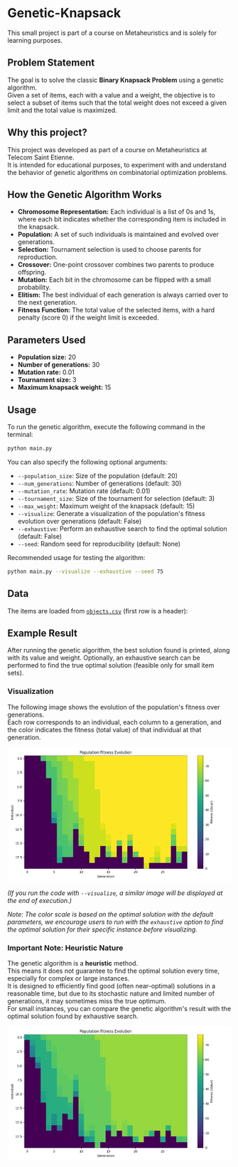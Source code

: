 # Genetic-Knapsack

This small project is part of a course on Metaheuristics and is solely for learning purposes.

## Problem Statement

The goal is to solve the classic **Binary Knapsack Problem** using a genetic algorithm.  
Given a set of items, each with a value and a weight, the objective is to select a subset of items such that the total weight does not exceed a given limit and the total value is maximized.

## Why this project?

This project was developed as part of a course on Metaheuristics at Telecom Saint Etienne.  
It is intended for educational purposes, to experiment with and understand the behavior of genetic algorithms on combinatorial optimization problems.

## How the Genetic Algorithm Works

- **Chromosome Representation:** Each individual is a list of 0s and 1s, where each bit indicates whether the corresponding item is included in the knapsack.
- **Population:** A set of such individuals is maintained and evolved over generations.
- **Selection:** Tournament selection is used to choose parents for reproduction.
- **Crossover:** One-point crossover combines two parents to produce offspring.
- **Mutation:** Each bit in the chromosome can be flipped with a small probability.
- **Elitism:** The best individual of each generation is always carried over to the next generation.
- **Fitness Function:** The total value of the selected items, with a hard penalty (score 0) if the weight limit is exceeded.

## Parameters Used

- **Population size:** 20
- **Number of generations:** 30
- **Mutation rate:** 0.01
- **Tournament size:** 3
- **Maximum knapsack weight:** 15

## Usage
To run the genetic algorithm, execute the following command in the terminal:

```bash
python main.py
```

You can also specify the following optional arguments:
- `--population_size`: Size of the population (default: 20)
- `--num_generations`: Number of generations (default: 30)
- `--mutation_rate`: Mutation rate (default: 0.01)
- `--tournament_size`: Size of the tournament for selection (default: 3)
- `--max_weight`: Maximum weight of the knapsack (default: 15)
- `--visualize`: Generate a visualization of the population's fitness evolution over generations (default: False)
- `--exhaustive`: Perform an exhaustive search to find the optimal solution (default: False)
- `--seed`: Random seed for reproducibility (default: None)

Recommended usage for testing the algorithm:

```bash
python main.py --visualize --exhaustive --seed 75
```

## Data

The items are loaded from [`objects.csv`](objects.csv) (first row is a header):

## Example Result

After running the genetic algorithm, the best solution found is printed, along with its value and weight. Optionally, an exhaustive search can be performed to find the true optimal solution (feasible only for small item sets).

### Visualization

The following image shows the evolution of the population's fitness over generations.  
Each row corresponds to an individual, each column to a generation, and the color indicates the fitness (total value) of that individual at that generation.

![Population Fitness Evolution With Optimal Solution](population_fitness_evolution_seed75.png)

*(If you run the code with `--visualize`, a similar image will be displayed at the end of execution.)*

*Note: The color scale is based on the optimal solution with the default parameters, we encourage users to run with the `exhaustive` option to find the optimal solution for their specific instance before visualizing.*

### Important Note: Heuristic Nature

The genetic algorithm is a **heuristic** method.  
This means it does not guarantee to find the optimal solution every time, especially for complex or large instances.  
It is designed to efficiently find good (often near-optimal) solutions in a reasonable time, but due to its stochastic nature and limited number of generations, it may sometimes miss the true optimum.  
For small instances, you can compare the genetic algorithm's result with the optimal solution found by exhaustive search.

![Population Fitness Evolution With Non-Optimal Solution](population_fitness_evolution_seed42.png)

